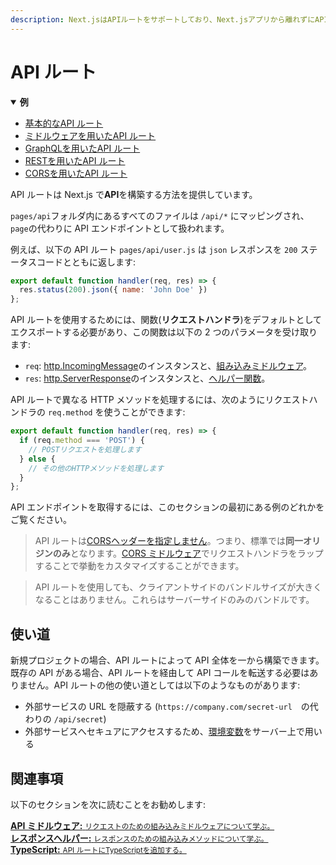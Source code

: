 ```yaml
---
description: Next.jsはAPIルートをサポートしており、Next.jsアプリから離れずにAPIを構築することができます。 どのように動作するか学んでいきましょう。
---
```


# API ルート

<details open>
  <summary><b>例</b></summary>
  <ul>
    <li><a href="https://github.com/vercel/next.js/tree/canary/examples/api-routes">基本的なAPI ルート</a></li>
    <li><a href="https://github.com/vercel/next.js/tree/canary/examples/api-routes-middleware">ミドルウェアを用いたAPI ルート</a></li>
    <li><a href="https://github.com/vercel/next.js/tree/canary/examples/api-routes-graphql">GraphQLを用いたAPI ルート</a></li>
    <li><a href="https://github.com/vercel/next.js/tree/canary/examples/api-routes-rest">RESTを用いたAPI ルート</a></li>
    <li><a href="https://github.com/vercel/next.js/tree/canary/examples/api-routes-cors">CORSを用いたAPI ルート</a></li>
  </ul>
</details>

API ルートは Next.js で**API**を構築する方法を提供しています。

`pages/api`フォルダ内にあるすべてのファイルは `/api/*` にマッピングされ、`page`の代わりに API エンドポイントとして扱われます。

例えば、以下の API ルート `pages/api/user.js` は `json` レスポンスを `200` ステータスコードとともに返します:

```js
export default function handler(req, res) => {
  res.status(200).json({ name: 'John Doe' })
};
```

API ルートを使用するためには、関数(**リクエストハンドラ**)をデフォルトとしてエクスポートする必要があり、この関数は以下の 2 つのパラメータを受け取ります:

- `req`: [http.IncomingMessage](https://nodejs.org/api/http.html#http_class_http_incomingmessage)のインスタンスと、[組み込みミドルウェア](/docs/api-routes/api-middlewares.md)。
- `res`: [http.ServerResponse](https://nodejs.org/api/http.html#http_class_http_serverresponse)のインスタンスと、[ヘルパー関数](/docs/api-routes/response-helpers.md)。

API ルートで異なる HTTP メソッドを処理するには、次のようにリクエストハンドラの `req.method` を使うことができます:

```js
export default function handler(req, res) => {
  if (req.method === 'POST') {
    // POSTリクエストを処理します
  } else {
    // その他のHTTPメソッドを処理します
  }
};
```

API エンドポイントを取得するには、このセクションの最初にある例のどれかをご覧ください。

> API ルートは[CORSヘッダーを指定しません](https://developer.mozilla.org/en-US/docs/Web/HTTP/CORS)。つまり、標準では**同一オリジンのみ**となります。[CORS ミドルウェア](/docs/api-routes/api-middlewares.md#connectexpress-middleware-support)でリクエストハンドラをラップすることで挙動をカスタマイズすることができます。

> API ルートを使用しても、クライアントサイドのバンドルサイズが大きくなることはありません。これらはサーバーサイドのみのバンドルです。

## 使い道

新規プロジェクトの場合、API ルートによって API 全体を一から構築できます。既存の API がある場合、API ルートを経由して API コールを転送する必要はありません。API ルートの他の使い道としては以下のようなものがあります:

- 外部サービスの URL を隠蔽する (`https://company.com/secret-url`　の代わりの `/api/secret`)
- 外部サービスへセキュアにアクセスするため、[環境変数](/docs/basic-features/environment-variables.md)をサーバー上で用いる

## 関連事項

以下のセクションを次に読むことをお勧めします:

<div class="card">
  <a href="/docs/api-routes/api-middlewares.md">
    <b>API ミドルウェア:</b>
    <small>リクエストのための組み込みミドルウェアについて学ぶ。</small>
  </a>
</div>

<div class="card">
  <a href="/docs/api-routes/response-helpers.md">
    <b>レスポンスヘルパー:</b>
    <small>レスポンスのための組み込みメソッドについて学ぶ。</small>
  </a>
</div>

<div class="card">
  <a href="/docs/basic-features/typescript.md#api-routes">
    <b>TypeScript:</b>
    <small>API ルートにTypeScriptを追加する。</small>
  </a>
</div>
